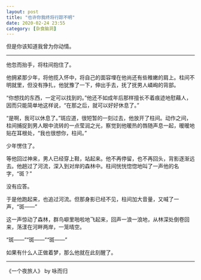 ```yaml
---
layout: post
title: "也许你我终将行踪不明"
date: 2020-02-24 23:55
category: [杂食脑洞]
---
```


但是你该知道我曾为你动情。

---

他忽而抬手，将柱间抱住了。

他拥紧那少年，将他揽入怀中，将自己的面容埋在他尚还有些稚嫩的肩上。柱间不明就里，但没有挣扎，他犹豫了一下，伸出手去，抚了抚男人嶙峋的背部。

“你想找的东西，一定可以找到的。”他还不如成年后那样擅长不着痕迹地慰藉人，因而只能简单地这样说，“在那之后，就可以好好休息了。”

“是啊，我可以休息了。”斑应道，很短暂的一刻过去，他放开了柱间。动作之间，柱间捕捉到男人眼中流转的一点莹润之光，察觉到他暖热的唇随声息一起，暧暧地贴在耳根处，“我也很想你，柱间。”

少年愣住了。

等他回过神来，男人已经穿上鞋，站起来。他不再停留，也不再回头，背影逐渐远去。他趟过了河流，深入到对岸的森林中。柱间恍恍惚惚地叫了一声他的名字，“斑？”

没有应答。

于是他跑起来，也追过河流。但那身影已经不见，柱间加大音量，又喊了一声，“斑——”

这一声惊动了森林，群鸟噼里啪啦地飞起来，回声一浪一浪地，从林深处倒卷回来，荡漾在河畔两岸，一笼晴空。

“斑——”“斑——”“斑——”

如果有什么人正做着梦，那么他就在此刻醒了。

---

《一个夜旅人》 by 咏而归
